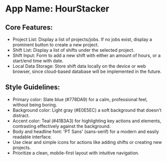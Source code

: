 # **App Name**: HourStacker

## Core Features:

- Project List: Display a list of projects/jobs. If no jobs exist, display a prominent button to create a new project.
- Shift List: Display a list of shifts under the selected project.
- Shift Input: Form to add a new shift with either an amount of hours, or a start/end time with date.
- Local Data Storage: Store shift data locally on the device or web browser, since cloud-based database will be implemented in the future.

## Style Guidelines:

- Primary color: Slate blue (#778DA9) for a calm, professional feel, without being boring.
- Background color: Light gray (#E0E5EC) a soft background that doesn't distract.
- Accent color: Teal (#41B3A3) for highlighting key actions and elements, contrasting effectively against the background.
- Body and headline font: 'PT Sans' (sans-serif) for a modern and easily readable interface.
- Use clear and simple icons for actions like adding shifts or creating new projects.
- Prioritize a clean, mobile-first layout with intuitive navigation.